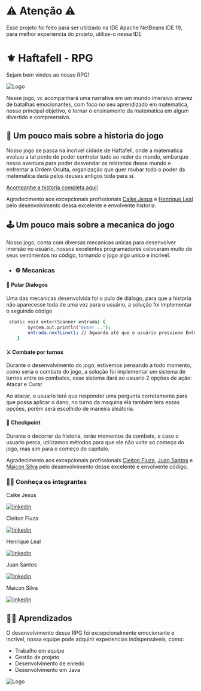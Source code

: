 
# ⚠ Atenção ⚠
Esse projeto foi feito para ser utilizado na IDE Apache NetBeans IDE 19, para melhor experiencia do projeto, utilize-o nessa IDE
# ⚜ Haftafell - RPG
Sejam bem vindos ao nosso RPG!

![Logo](https://media.discordapp.net/attachments/1148430124161699931/1157145409437847672/a-teenager-in-an-all-white-place-looking-at-magical-mathematical-numbers-in-the-air-with-the-color--556842189.png?ex=6556d324&is=65445e24&hm=096d241eacd6ae0d96f8d25f8d08da3d75733bcae16c570174189c51ef2f7d87&=&width=453&height=453)

Nesse jogo, vc acompanhará uma narrativa em um mundo imersivo atravez de batalhas emocionantes, com foco no seu aprendizado em matematica, nosso principal objetivo, é tornar o ensinamento da matematica em algum divertido e compreensivo.

## 📖 Um pouco mais sobre a historia do jogo

Nosso jogo se passa na incrivel cidade de Haftafell, onde a matematica evoluiu a tal ponto de poder controlar tudo ao redor do mundo, embarque nessa aventura para poder desvendar os misterios desse mundo e enfrentar a Ordem Oculta, organização que quer roubar todo o poder da matematica dada pelos deuses antigos toda para si.

[Acompanhe a historia completa aqui!](https://github.com/JuanSantos64/Grupo-6---Turma-A/tree/HistóriaRPG)

Agradecimento aos excepcionais profissionais [Caike Jesus](https://www.linkedin.com/in/caike-jesus-5a37921b2) e [Henrique Leal](https://www.linkedin.com/in/henrique-leal-28733b1b5/) pelo desenvolvimento dessa excelente e envolvente historia.

## 🕹 Um pouco mais sobre a mecanica do jogo
Nosso jogo, conta com diversas mecanicas unicas para desenvolver imersão no usuário, nossos excelentes programadores colocaram muito de seus sentimentos no código, tornando o jogo algo unico e incrivel.

- ### ⚙ Mecanicas
#### 💭 Pular Dialogos
Uma das mecanicas desenvolvida foi o pulo de diálogo, para que a historia não aparecesse toda de uma vez para o usuário, a solução foi implementar o seguindo código

```bash
 static void enter(Scanner entrada) {
        System.out.println("Enter...");
        entrada.nextLine(); // Aguarda até que o usuário pressione Enter
    }
```

#### ⚔ Combate por turnos

Durante o desenvolvimento do jogo, estivemos pensando a todo momento, como seria o combate do jogo, a solução foi implementar um sistema de turnos entre os combates, esse sistema dará ao usuario 2 opções de ação: Atacar e Curar.

Ao atacar, o usuario terá que responder uma pergunta corretamente para que possa aplicar o dano, no turno da maquina ela também tera essas opções, porém será escolhido de maneira aleátoria.

#### 📍 Checkpoint

Durante o decorrer da historia, terão momentos de combate, e caso o usuario perca, utilizamos métodos para que ele não volte ao começo do jogo, mas sim para o começo do capitulo.


Agradecimento aos excepcionais profissionais [Cleiton Fiuza](https://www.linkedin.com/in/cleiton-fiuza-souza-42a553193/), [Juan Santos](https://www.linkedin.com/in/juan-santos-28a001288/) e [Maicon Silva](https://www.linkedin.com/in/maicon-silva-888090212/) pelo desenvolvimento desse excelente e envolvente código.
### 👨‍💻 Conheça os integrantes
Caike Jesus

[![linkedin](https://img.shields.io/badge/linkedin-0A66C2?style=for-the-badge&logo=linkedin&logoColor=white)](https://www.linkedin.com/in/caike-jesus-5a37921b2)

Cleiton Fiuza

[![linkedin](https://img.shields.io/badge/linkedin-0A66C2?style=for-the-badge&logo=linkedin&logoColor=white)](https://www.linkedin.com/in/cleiton-fiuza-souza-42a553193/)

Henrique Leal

[![linkedin](https://img.shields.io/badge/linkedin-0A66C2?style=for-the-badge&logo=linkedin&logoColor=white)](https://www.linkedin.com/in/henrique-leal-28733b1b5/)

Juan Santos

[![linkedin](https://img.shields.io/badge/linkedin-0A66C2?style=for-the-badge&logo=linkedin&logoColor=white)](https://www.linkedin.com/in/juan-santos-28a001288/)

Maicon Silva

[![linkedin](https://img.shields.io/badge/linkedin-0A66C2?style=for-the-badge&logo=linkedin&logoColor=white)](https://www.linkedin.com/in/maicon-silva-888090212/)
## 👨‍🎓 Aprendizados

O desenvolvimento desse RPG foi excepcionalmente emocionante e incrivel, nossa equipe pode adquirir experiencias indispensáveis, como:

- Trabalho em equipe
- Gestão de projeto
- Desenvolvimento de enredo
- Desenvolvimento em Java



![Logo](https://media.discordapp.net/attachments/1148430124161699931/1157144010280935444/RPG_CAPA.png?ex=654d9756&is=653b2256&hm=836fa56b27e4b8c47063ba03111fb30be360db831e180f21ef3f7a1b5c956528&=&width=453&height=453)

